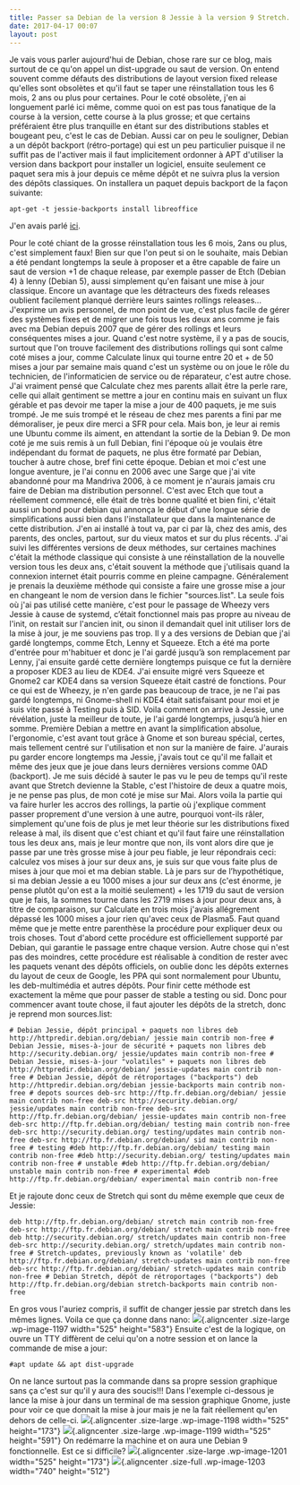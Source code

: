 ```yaml
---
title: Passer sa Debian de la version 8 Jessie à la version 9 Stretch.
date: 2017-04-17 00:07
layout: post
---
```


Je vais vous parler aujourd'hui de Debian, chose rare sur ce blog, mais
surtout de ce qu'on appel un dist-upgrade ou saut de version. On entend
souvent comme défauts des distributions de layout version fixed release
qu'elles sont obsolètes et qu'il faut se taper une réinstallation tous
les 6 mois, 2 ans ou plus pour certaines. Pour le coté obsolète, j'en ai
longuement parlé ici même, comme quoi on est pas tous fanatique de la
course à la version, cette course à la plus grosse; et que certains
préféraient être plus tranquille en étant sur des distributions stables
et bougeant peu, c'est le cas de Debian. Aussi car on peu le souligner,
Debian a un dépôt backport (rétro-portage) qui est un peu particulier
puisque il ne suffit pas de l'activer mais il faut implicitement
ordonner à APT d'utiliser la version dans backport pour installer un
logiciel, ensuite seulement ce paquet sera mis à jour depuis ce même
dépôt et ne suivra plus la version des dépôts classiques. On installera
un paquet depuis backport de la façon suivante:

    apt-get -t jessie-backports install libreoffice 

J'en avais parlé
[ici](http://passiongnulinux.tuxfamily.org/2016/06/03/20160603les-retroportages-depot-backports/).  
<!--more-->  
Pour le coté chiant de la grosse réinstallation tous les 6 mois, 2ans ou
plus, c'est simplement faux! Bien sur que l'on peut si on le souhaite,
mais Debian a été pendant longtemps la seule à proposer et a être
capable de faire un saut de version +1 de chaque release, par exemple
passer de Etch (Debian 4) à lenny (Debian 5), aussi simplement qu'en
faisant une mise à jour classique. Encore un avantage que les
détracteurs des fixeds releases oublient facilement planqué derrière
leurs saintes rollings releases... J'exprime un avis personnel, de mon
point de vue, c'est plus facile de gérer des systèmes fixes et de migrer
une fois tous les deux ans comme je fais avec ma Debian depuis 2007 que
de gérer des rollings et leurs conséquentes mises a jour. Quand c'est
notre système, il y a pas de soucis, surtout que l'on trouve facilement
des distributions rollings qui sont calme coté mises a jour, comme
Calculate linux qui tourne entre 20 et + de 50 mises a jour par semaine
mais quand c'est un système ou on joue le rôle du technicien, de
l'informaticien de service ou de réparateur, c'est autre chose. J'ai
vraiment pensé que Calculate chez mes parents allait être la perle rare,
celle qui allait gentiment se mettre a jour en continu mais en suivant
un flux gérable et pas devoir me taper la mise a jour de 400 paquets, je
me suis trompé. Je me suis trompé et le réseau de chez mes parents a
fini par me démoraliser, je peux dire merci a SFR pour cela. Mais bon,
je leur ai remis une Ubuntu comme ils aiment, en attendant la sortie de
la Debian 9. De mon coté je me suis remis à un full Debian, fini
l'époque où je voulais être indépendant du format de paquets, ne plus
être formaté par Debian, toucher à autre chose, bref fini cette époque.
Debian et moi c'est une longue aventure, je l'ai connu en 2006 avec une
Sarge que j'ai vite abandonné pour ma Mandriva 2006, à ce moment je
n'aurais jamais cru faire de Debian ma distribution personnel. C'est
avec Etch que tout a réellement commencé, elle était de très bonne
qualité et bien fini, c'était aussi un bond pour debian qui annonça le
début d'une longue série de simplifications aussi bien dans
l'installateur que dans la maintenance de cette distribution. J'en ai
installé à tout va, par ci par là, chez des amis, des parents, des
oncles, partout, sur du vieux matos et sur du plus récents. J'ai suivi
les différentes versions de deux méthodes, sur certaines machines
c'était la méthode classique qui consiste à une réinstallation de la
nouvelle version tous les deux ans, c'était souvent la méthode que
j'utilisais quand la connexion internet était pourris comme en pleine
campagne. Généralement je prenais la deuxième méthode qui consiste a
faire une grosse mise a jour en changeant le nom de version dans le
fichier "sources.list". La seule fois où j'ai pas utilisé cette manière,
c'est pour le passage de Wheezy vers Jessie à cause de systemd, c’était
fonctionnel mais pas propre au niveau de l'init, on restait sur l'ancien
init, ou sinon il demandait quel init utiliser lors de la mise à jour,
je me souviens pas trop. Il y a des versions de Debian que j'ai gardé
longtemps, comme Etch, Lenny et Squeeze. Etch a été ma porte d'entrée
pour m'habituer et donc je l'ai gardé jusqu’à son remplacement par
Lenny, j'ai ensuite gardé cette dernière longtemps puisque ce fut la
dernière a proposer KDE3 au lieu de KDE4. J'ai ensuite migré vers
Squeeze et Gnome2 car KDE4 dans sa version Squeeze était castré de
fonctions. Pour ce qui est de Wheezy, je n'en garde pas beaucoup de
trace, je ne l'ai pas gardé longtemps, ni Gnome-shell ni KDE4 était
satisfaisant pour moi et je suis vite passé à Testing puis à SID. Voila
comment on arrive à Jessie, une révélation, juste la meilleur de toute,
je l'ai gardé longtemps, jusqu’à hier en somme. Première Debian a mettre
en avant la simplification absolue, l'ergonomie, c'est avant tout grâce
à Gnome et son bureau spécial, certes, mais tellement centré sur
l'utilisation et non sur la manière de faire. J'aurais pu garder encore
longtemps ma Jessie, j'avais tout ce qu'il me fallait et même des jeux
que je joue dans leurs dernières versions comme 0AD (backport). Je me
suis décidé à sauter le pas vu le peu de temps qu'il reste avant que
Stretch devienne la Stable, c'est l'histoire de deux a quatre mois, je
ne pense pas plus, de mon coté je mise sur Mai. Alors voila la partie
qui va faire hurler les accros des rollings, la partie où j'explique
comment passer proprement d'une version à une autre, pourquoi vont-ils
râler, simplement qu'une fois de plus je met leur théorie sur les
distributions fixed release à mal, ils disent que c'est chiant et qu'il
faut faire une réinstallation tous les deux ans, mais je leur montre que
non, ils vont alors dire que je passe par une très grosse mise à jour
peu fiable, je leur répondrais ceci: calculez vos mises à jour sur deux
ans, je suis sur que vous faite plus de mises à jour que moi et ma
debian stable. Là je pars sur de l’hypothétique, si ma debian Jessie a
eu 1000 mises a jour sur deux ans (c'est énorme, je pense plutôt qu'on
est a la moitié seulement) + les 1719 du saut de version que je fais, la
sommes tourne dans les 2719 mises à jour pour deux ans, à titre de
comparaison, sur Calculate en trois mois j'avais allégrement dépassé les
1000 mises a jour rien qu'avec ceux de Plasma5. Faut quand même que je
mette entre parenthèse la procédure pour expliquer deux ou trois choses.
Tout d'abord cette procédure est officiellement supporté par Debian, qui
garantie le passage entre chaque version. Autre chose qui n'est pas des
moindres, cette procédure est réalisable à condition de rester avec les
paquets venant des dépôts officiels, on oublie donc les dépôts externes
du layout de ceux de Google, les PPA qui sont normalement pour Ubuntu, les
deb-multimédia et autres dépôts. Pour finir cette méthode est exactement
la même que pour passer de stable a testing ou sid. Donc pour commencer
avant toute chose, il faut ajouter les dépôts de la stretch, donc je
reprend mon sources.list:

    # Debian Jessie, dépôt principal + paquets non libres deb http://httpredir.debian.org/debian/ jessie main contrib non-free # Debian Jessie, mises-à-jour de sécurité + paquets non libres deb http://security.debian.org/ jessie/updates main contrib non-free # Debian Jessie, mises-à-jour "volatiles" + paquets non libres deb http://httpredir.debian.org/debian/ jessie-updates main contrib non-free # Debian Jessie, dépôt de rétroportages ("backports") deb http://httpredir.debian.org/debian jessie-backports main contrib non-free # depots sources deb-src http://ftp.fr.debian.org/debian/ jessie main contrib non-free deb-src http://security.debian.org/ jessie/updates main contrib non-free deb-src http://ftp.fr.debian.org/debian/ jessie-updates main contrib non-free deb-src http://ftp.fr.debian.org/debian/ testing main contrib non-free deb-src http://security.debian.org/ testing/updates main contrib non-free deb-src http://ftp.fr.debian.org/debian/ sid main contrib non-free # testing #deb http://ftp.fr.debian.org/debian/ testing main contrib non-free #deb http://security.debian.org/ testing/updates main contrib non-free # unstable #deb http://ftp.fr.debian.org/debian/ unstable main contrib non-free # experimental #deb http://ftp.fr.debian.org/debian/ experimental main contrib non-free

Et je rajoute donc ceux de Stretch qui sont du même exemple que ceux de
Jessie:

    deb http://ftp.fr.debian.org/debian/ stretch main contrib non-free deb-src http://ftp.fr.debian.org/debian/ stretch main contrib non-free deb http://security.debian.org/ stretch/updates main contrib non-free deb-src http://security.debian.org/ stretch/updates main contrib non-free # Stretch-updates, previously known as 'volatile' deb http://ftp.fr.debian.org/debian/ stretch-updates main contrib non-free deb-src http://ftp.fr.debian.org/debian/ stretch-updates main contrib non-free # Debian Stretch, dépôt de rétroportages ("backports") deb http://ftp.fr.debian.org/debian stretch-backports main contrib non-free

En gros vous l'auriez compris, il suffit de changer jessie par stretch
dans les mêmes lignes. Voila ce que ça donne dans nano:
![](http://download.tuxfamily.org/passionlinux//2017/04/Capture-décran-de-2017-04-16-140624b-922x1024.png){.aligncenter
.size-large .wp-image-1197 width="525" height="583"} Ensuite c'est de la
logique, on ouvre un TTY diffèrent de celui qu'on a notre session et on
lance la commande de mise a jour:

    #apt update && apt dist-upgrade

On ne lance surtout pas la commande dans sa propre session graphique
sans ça c'est sur qu'il y aura des soucis!!! Dans l'exemple ci-dessous
je lance la mise à jour dans un terminal de ma session graphique Gnome,
juste pour voir ce que donnait la mise à jour mais je ne la fait
réellement qu'en dehors de celle-ci.
![](http://download.tuxfamily.org/passionlinux//2017/04/Capture-décran-de-2017-04-16-140624-1024x337.png){.aligncenter
.size-large .wp-image-1198 width="525" height="173"}
![](http://download.tuxfamily.org/passionlinux//2017/04/Capture-décran-de-2017-04-16-140624c-909x1024.png){.aligncenter
.size-large .wp-image-1199 width="525" height="591"} On redémarre la
machine et on aura une Debian 9 fonctionnelle. Est ce si difficile?
![](http://download.tuxfamily.org/passionlinux//2017/04/Capture-décran-de-2017-04-15-18-28-42-1024x337.png){.aligncenter
.size-large .wp-image-1201 width="525" height="173"}
![](http://download.tuxfamily.org/passionlinux//2017/04/Capture-décran-de-2017-04-15-18-29-26.png){.aligncenter
.size-full .wp-image-1203 width="740" height="512"}

